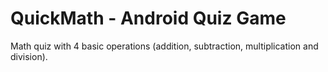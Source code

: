 # QuickMath - Android Quiz Game
Math quiz with 4 basic operations (addition, subtraction, multiplication and division).
